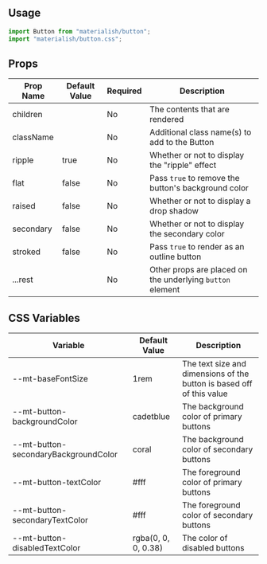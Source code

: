 ## Usage

```jsx
import Button from "materialish/button";
import "materialish/button.css";
```

## Props

| Prop Name | Default Value | Required | Description                                   |
| --------- | ------------- | -------- | --------------------------------------------- |
| children  |               | No       | The contents that are rendered                |
| className |               | No       | Additional class name(s) to add to the Button |
| ripple    | true          | No       | Whether or not to display the "ripple" effect |
| flat      | false         | No       | Pass `true` to remove the button's background color |
| raised    | false         | No       | Whether or not to display a drop shadow       |
| secondary | false         | No       | Whether or not to display the secondary color |
| stroked   | false         | No       | Pass `true` to render as an outline button    |
| ...rest   |               | No       | Other props are placed on the underlying `button` element |

## CSS Variables

| Variable  | Default Value | Description                                   |
| --------- | ------------- | --------------------------------------------- |
| --mt-baseFontSize  | 1rem   | The text size and dimensions of the button is based off of this value |
| --mt-button-backgroundColor  | cadetblue   | The background color of primary buttons |
| --mt-button-secondaryBackgroundColor  | coral   | The background color of secondary buttons |
| --mt-button-textColor  | #fff   | The foreground color of primary buttons |
| --mt-button-secondaryTextColor  | #fff   | The foreground color of secondary buttons |
| --mt-button-disabledTextColor  | rgba(0, 0, 0, 0.38)   | The color of disabled buttons |
